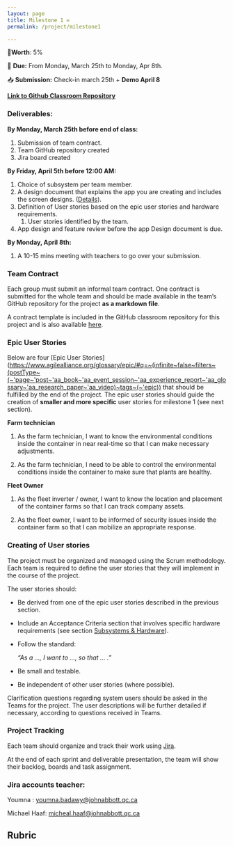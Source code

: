 ```yaml
---
layout: page
title: Milestone 1 =
permalink: /project/milestone1

---
```


📝**Worth**: 5%

📅 **Due:** From Monday, March 25th to Monday, Apr 8th.

📥 **Submission:** Check-in march 25th + **Demo April 8**

[**Link to Github Classroom Repository**](https://classroom.github.com/a/ZKGepmmw)

### Deliverables:

**By Monday, March 25th before end of class:**

1. Submission of team contract.
2. Team GitHub repository created
3. Jira board created

**By Friday, April 5th before 12:00 AM:**

1. Choice of subsystem per team member.
2. A design document that explains the app you are creating and includes the screen designs. ([Details](https://arefmourtada.github.io/ADIII-W23/#/Project/Project_Milestone1)).
3. Definition of User stories based on the epic user stories and hardware requirements.
   1. User stories identified by the team.
4. App design and feature review before the app Design document is due.

**By Monday, April 8th:**

1. A 10-15 mins meeting with teachers to go over your submission.

### Team Contract

Each group must submit an informal team contract. One contract is submitted for the whole team and should be made available in the team’s GitHub repository for the project **as a markdown file**.

A contract template is included in the GitHub classroom repository for this project and is also available [here](./TeamContractTemplate).

### Epic User Stories

Below are four [Epic User Stories](https://www.agilealliance.org/glossary/epic/#q=~(infinite~false~filters~(postType~(~'page~'post~'aa_book~'aa_event_session~'aa_experience_report~'aa_glossary~'aa_research_paper~'aa_video)~tags~(~'epic)) that should be fulfilled by the end of the project. The epic user stories should guide the creation of **smaller and more specific** user stories for milestone 1 (see next section).

**Farm technician**

1. As the farm technician, I want to know the environmental conditions inside the container in near real-time so that I can make necessary adjustments.

1. As the farm technician, I need to be able to control the environmental conditions inside the container to make sure that plants are healthy.

**Fleet Owner**

1. As the fleet inverter / owner, I want to know the location and placement of the container farms so that I can track company assets.

1. As the fleet owner, I want to be informed of security issues inside the container farm so that I can mobilize an appropriate response.

### Creating of User stories

The project must be organized and managed using the Scrum methodology. Each team is required to define the user stories that they will implement in the course of the project.

The user stories should:

- Be derived from one of the epic user stories described in the previous section.

- Include an Acceptance Criteria section that involves specific hardware requirements (see section [Subsystems & Hardware](https://docs.google.com/document/d/1r5b5m1fvmDRZswrYxSoVx0ezlDFAbBRMkoZBTXbzJ6Y/edit#heading=h.8ny33raoupe0)).

- Follow the standard:

  *“As a …, I want to …, so that … .”*

- Be small and testable.

- Be independent of other user stories (where possible).

Clarification questions regarding system users should be asked in the Teams for the project. The user descriptions will be further detailed if necessary, according to questions received in Teams.

### Project Tracking

Each team should organize and track their work using [Jira](https://www.atlassian.com/software/jira).

At the end of each sprint and deliverable presentation, the team will show their backlog, boards and task assignment.

### Jira accounts teacher:

Youmna : youmna.badawy@johnabbott.qc.ca

Michael Haaf: micheal.haaf@johnabbott.qc.ca





## Rubric